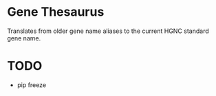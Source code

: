 # Gene Thesaurus
Translates from older gene name aliases to the current HGNC standard gene name.

# TODO
- pip freeze
